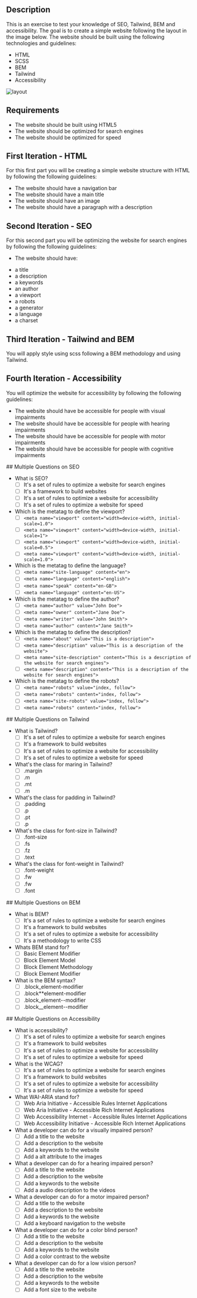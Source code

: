 ## Description

This is an exercise to test your knowledge of SEO, Tailwind, BEM and accessibility. The goal is to create a simple website following the layout in the image below. The website should be built using the following technologies and guidelines:

- HTML
- SCSS
- BEM
- Tailwind
- Accessibility

![layout](./imgs/layout.png)

## Requirements

- The website should be built using HTML5
- The website should be optimized for search engines
- The website should be optimized for speed

## First Iteration - HTML

For this first part you will be creating a simple website structure with HTML by following the following guidelines:

- The website should have a navigation bar
- The website should have a main title
- The website should have an image
- The website should have a paragraph with a description

## Second Iteration - SEO

For this second part you will be optimizing the website for search engines by following the following guidelines:

- The website should have:

* a title
* a description
* a keywords
* an author
* a viewport
* a robots
* a generator
* a language
* a charset

## Third Iteration - Tailwind and BEM

You will apply style using scss following a BEM methodology and using Tailwind.

## Fourth Iteration - Accessibility

You will optimize the website for accessibility by following the following guidelines:

- The website should have be accessible for people with visual impairments
- The website should have be accessible for people with hearing impairments
- The website should have be accessible for people with motor impairments
- The website should have be accessible for people with cognitive impairments

## Multiple Questions on SEO

- What is SEO?
  - [ ] It's a set of rules to optimize a website for search engines
  - [ ] It's a framework to build websites
  - [ ] It's a set of rules to optimize a website for accessibility
  - [ ] It's a set of rules to optimize a website for speed

- Which is the metatag to define the viewport?
  - [ ] `<meta name="viewport" content="width=device-width, initial-scale=1.0">`
  - [ ] `<meta name="viewport" content="width=device-width, initial-scale=1">`
  - [ ]  `<meta name="viewport" content="width=device-width, initial-scale=0.5">`
  - [ ] `<meta name="viewport" content="width=device-width, initial-scale=1.0">`

- Which is the metatag to define the language?
  - [ ] `<meta name="site-language" content="en">`
  - [ ] `<meta name="language" content="english">`
  - [ ] `<meta name="speak" content="en-GB">`
  - [ ] `<meta name="language" content="en-US">`

- Which is the metatag to define the author?
  - [ ] `<meta name="author" value="John Doe">`
  - [ ] `<meta name="owner" content="Jane Doe">`
  - [ ] `<meta name="writer" value="John Smith">`
  - [ ] `<meta name="author" content="Jane Smith">`

- Which is the metatag to define the description?
  - [ ] `<meta name="about" value="This is a description">`
  - [ ] `<meta name="description" value="This is a description of the website">`
  - [ ] `<meta name="site-description" content="This is a description of the website for search engines">`
  - [ ] `<meta name="description" content="This is a description of the website for search engines">`

- Which is the metatag to define the robots?
  - [ ] `<meta name="robots" value="index, follow">`
  - [ ] `<meta name="robots" content="index, follow">`
  - [ ] `<meta name="site-robots" value="index, follow">`
  - [ ] `<meta name="robots" content="index, follow">`

## Multiple Questions on Tailwind

- What is Tailwind?
  - [ ] It's a set of rules to optimize a website for search engines
  - [ ] It's a framework to build websites
  - [ ] It's a set of rules to optimize a website for accessibility
  - [ ] It's a set of rules to optimize a website for speed

- What's the class for maring in Tailwind?
  - [ ] .margin
  - [ ] .m
  - [ ] .mt
  - [ ] .m

- What's the class for padding in Tailwind?
  - [ ] .padding
  - [ ] .p
  - [ ] .pt
  - [ ] .p

- What's the class for font-size in Tailwind?
  - [ ] .font-size
  - [ ] .fs
  - [ ] .fz
  - [ ] .text

- What's the class for font-weight in Tailwind?
  - [ ] .font-weight
  - [ ] .fw
  - [ ] .fw
  - [ ] .font

## Multiple Questions on BEM

- What is BEM?
  - [ ] It's a set of rules to optimize a website for search engines
  - [ ] It's a framework to build websites
  - [ ] It's a set of rules to optimize a website for accessibility
  - [ ] It's a methodology to write CSS

- Whats BEM stand for?
  - [ ] Basic Element Modifier
  - [ ] Block Element Model
  - [ ] Block Element Methodology
  - [ ] Block Element Modifier

- What is the BEM syntax?
  - [ ] .block_element-modifier
  - [ ] .block\*\*element-modifier
  - [ ] .block_element--modifier
  - [ ] .block\_\_element--modifier

## Multiple Questions on Accessibility

- What is accessibility?
  - [ ] It's a set of rules to optimize a website for search engines
  - [ ] It's a framework to build websites
  - [ ] It's a set of rules to optimize a website for accessibility
  - [ ] It's a set of rules to optimize a website for speed

- What is the WCAG?
  - [ ] It's a set of rules to optimize a website for search engines
  - [ ] It's a framework to build websites
  - [ ] It's a set of rules to optimize a website for accessibility
  - [ ] It's a set of rules to optimize a website for speed

- What WAI-ARIA stand for?
  - [ ] Web Aria Initiative - Accessible Rules Internet Applications
  - [ ] Web Aria Initiative - Accessible Rich Internet Applications
  - [ ] Web Accessibility Internet - Accessible Rules Internet Applications
  - [ ] Web Accessibility Initiative - Accessible Rich Internet Applications

- What a developer can do for a visually impaired person?
  - [ ] Add a title to the website
  - [ ] Add a description to the website
  - [ ] Add a keywords to the website
  - [ ] Add a alt attribute to the images

- What a developer can do for a hearing impaired person?
  - [ ] Add a title to the website
  - [ ] Add a description to the website
  - [ ] Add a keywords to the website
  - [ ] Add a audio description to the videos

- What a developer can do for a motor impaired person?
  - [ ] Add a title to the website
  - [ ] Add a description to the website
  - [ ] Add a keywords to the website
  - [ ] Add a keyboard navigation to the website

- What a developer can do for a color blind person?
  - [ ] Add a title to the website
  - [ ] Add a description to the website
  - [ ] Add a keywords to the website
  - [ ] Add a color contrast to the website

- What a developer can do for a low vision person?
  - [ ] Add a title to the website
  - [ ] Add a description to the website
  - [ ] Add a keywords to the website
  - [ ] Add a font size to the website
